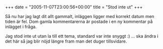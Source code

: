 +++
date = "2005-11-07T23:00:56+00:00"
title = "Stod inte ut"
+++

Så nu har jag lagt dit allt gammalt, inläggen ligger med korrekt datum men tiden är fel. Dom gamla kommentarerna är postade i en ny kommentar på inlägget i fråga.

Jag stod inte ut utan la till ett tema, standard var inte snyggt :) &#8230; ska ändra i det här så jag blir nöjd längre fram man det duger tillsvidare.

<small></small>
